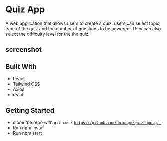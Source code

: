 # Quiz App
A web application that allows users to create a quiz. users can select topic, type of the quiz and the number of questions to be anwered. They can also select the difficulty level for the the quiz.

## screenshot

## Built With
- React
- Tailwind CSS
- Axios
- react 

## Getting Started
- clone the repo  with <code>git cone https://github.com/animogm/quiz-app.git</code>
- Run npm install
- Run npm start
